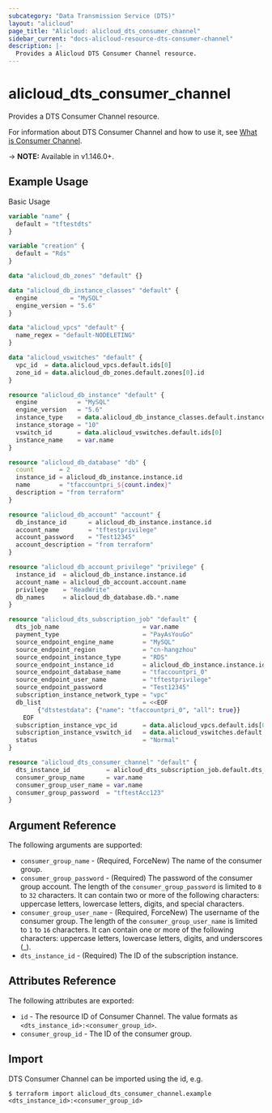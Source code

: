 ```yaml
---
subcategory: "Data Transmission Service (DTS)"
layout: "alicloud"
page_title: "Alicloud: alicloud_dts_consumer_channel"
sidebar_current: "docs-alicloud-resource-dts-consumer-channel"
description: |-
  Provides a Alicloud DTS Consumer Channel resource.
---
```


# alicloud\_dts\_consumer\_channel

Provides a DTS Consumer Channel resource.

For information about DTS Consumer Channel and how to use it, see [What is Consumer Channel](https://www.alibabacloud.com/help/en/doc-detail/264593.htm).

-> **NOTE:** Available in v1.146.0+.

## Example Usage

Basic Usage

```terraform
variable "name" {
  default = "tftestdts"
}

variable "creation" {
  default = "Rds"
}

data "alicloud_db_zones" "default" {}

data "alicloud_db_instance_classes" "default" {
  engine         = "MySQL"
  engine_version = "5.6"
}

data "alicloud_vpcs" "default" {
  name_regex = "default-NODELETING"
}

data "alicloud_vswitches" "default" {
  vpc_id  = data.alicloud_vpcs.default.ids[0]
  zone_id = data.alicloud_db_zones.default.zones[0].id
}

resource "alicloud_db_instance" "default" {
  engine           = "MySQL"
  engine_version   = "5.6"
  instance_type    = data.alicloud_db_instance_classes.default.instance_classes[0].instance_class
  instance_storage = "10"
  vswitch_id       = data.alicloud_vswitches.default.ids[0]
  instance_name    = var.name
}

resource "alicloud_db_database" "db" {
  count       = 2
  instance_id = alicloud_db_instance.instance.id
  name        = "tfaccountpri_${count.index}"
  description = "from terraform"
}

resource "alicloud_db_account" "account" {
  db_instance_id      = alicloud_db_instance.instance.id
  account_name        = "tftestprivilege"
  account_password    = "Test12345"
  account_description = "from terraform"
}

resource "alicloud_db_account_privilege" "privilege" {
  instance_id  = alicloud_db_instance.instance.id
  account_name = alicloud_db_account.account.name
  privilege    = "ReadWrite"
  db_names     = alicloud_db_database.db.*.name
}

resource "alicloud_dts_subscription_job" "default" {
  dts_job_name                       = var.name
  payment_type                       = "PayAsYouGo"
  source_endpoint_engine_name        = "MySQL"
  source_endpoint_region             = "cn-hangzhou"
  source_endpoint_instance_type      = "RDS"
  source_endpoint_instance_id        = alicloud_db_instance.instance.id
  source_endpoint_database_name      = "tfaccountpri_0"
  source_endpoint_user_name          = "tftestprivilege"
  source_endpoint_password           = "Test12345"
  subscription_instance_network_type = "vpc"
  db_list                            = <<EOF
        {"dtstestdata": {"name": "tfaccountpri_0", "all": true}}
    EOF
  subscription_instance_vpc_id       = data.alicloud_vpcs.default.ids[0]
  subscription_instance_vswitch_id   = data.alicloud_vswitches.default.ids[0]
  status                             = "Normal"
}

resource "alicloud_dts_consumer_channel" "default" {
  dts_instance_id          = alicloud_dts_subscription_job.default.dts_instance_id
  consumer_group_name      = var.name
  consumer_group_user_name = var.name
  consumer_group_password  = "tftestAcc123"
}
```

## Argument Reference

The following arguments are supported:

* `consumer_group_name` - (Required, ForceNew) The name of the consumer group.
* `consumer_group_password` - (Required) The password of the consumer group account. The length of the `consumer_group_password` is limited to `8` to `32` characters. It can contain two or more of the following characters: uppercase letters, lowercase letters, digits, and special characters.
* `consumer_group_user_name` - (Required, ForceNew) The username of the consumer group. The length of the `consumer_group_user_name` is limited to `1` to `16` characters. It can contain one or more of the following characters: uppercase letters, lowercase letters, digits, and underscores (_).
* `dts_instance_id` - (Required) The ID of the subscription instance.

## Attributes Reference

The following attributes are exported:

* `id` - The resource ID of Consumer Channel. The value formats as `<dts_instance_id>:<consumer_group_id>`.
* `consumer_group_id` - The ID of the consumer group.

## Import

DTS Consumer Channel can be imported using the id, e.g.

```
$ terraform import alicloud_dts_consumer_channel.example <dts_instance_id>:<consumer_group_id>
```